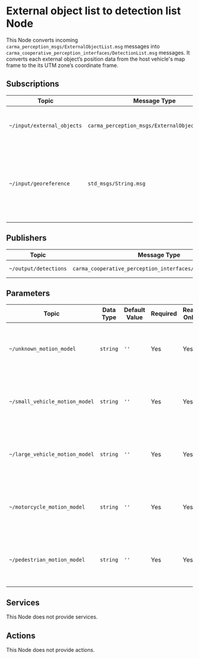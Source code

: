 # External object list to detection list Node

This Node converts incoming `carma_perception_msgs/ExternalObjectList.msg` messages into
`carma_cooperative_perception_interfaces/DetectionList.msg` messages. It converts each external object’s position data
from the host vehicle's map frame to the its UTM zone’s coordinate frame.

## Subscriptions

| Topic                      | Message Type                                   | Description                                 |
| -------------------------- | ---------------------------------------------- | ------------------------------------------- |
| `~/input/external_objects` | `carma_perception_msgs/ExternalObjectList.msg` | Incoming external objects perceived locally |
| `~/input/georeference` | `std_msgs/String.msg` | PROJ string representing the projection from WGS-84 coordinates to the host vehicle's map frame |

## Publishers

| Topic                 | Message Type                                                | Frequency           | Description         |
| --------------------- | ----------------------------------------------------------- | ------------------- | ------------------- |
| `~/output/detections` | `carma_cooperative_perception_interfaces/DetectionList.msg` | Subscription-driven | Outgoing detections |

## Parameters

| Topic                          | Data Type | Default Value | Required | Read Only | Description                                                                          |
| ------------------------------ | --------- | ------------- | -------- | --------- | ------------------------------------------------------------------------------------ |
| `~/unknown_motion_model`       | `string`  | `''`          | Yes      | Yes       | Motion model assigned to detected object types with an `UNKNOWN` sematic class       |
| `~/small_vehicle_motion_model` | `string`  | `''`          | Yes      | Yes       | Motion model assigned to detected object types with an `SMALL_VEHICLE` sematic class |
| `~/large_vehicle_motion_model` | `string`  | `''`          | Yes      | Yes       | Motion model assigned to detected object types with an `LARGE_VEHICLE` sematic class |
| `~/motorcycle_motion_model`    | `string`  | `''`          | Yes      | Yes       | Motion model assigned to detected object types with an `MOTORCYCLE` sematic class    |
| `~/pedestrian_motion_model`    | `string`  | `''`          | Yes      | Yes       | Motion model assigned to detected object types with an `PEDESTRIAN` sematic class    |

## Services

This Node does not provide services.

## Actions

This Node does not provide actions.

